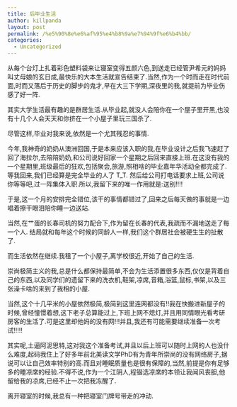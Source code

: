 ```yaml
---
title: 后毕业生活
author: killpanda
layout: post
permalink: /%e5%90%8e%e6%af%95%e4%b8%9a%e7%94%9f%e6%b4%bb/
categories:
  - Uncategorized
---
```

﻿从每个台灯上扎着彩色塑料袋来让寝室变得五颜六色,到送走已经管尹希元的妈妈叫丈母娘的玄日成,最快乐的大本生活就宣告结束了.当然,作为一个时而走在时代前面,时而又落后于历史的脚步的鬼才,早在大三下学期,深夜里的我,就提前为毕业伤感了好一阵.

其实大学生活最有趣的是群居生活.从毕业起,就没人会陪你在一个屋子里开黑,也没有十几个人会天天和你挤在一个小屋子里玩三国杀了.

尽管这样,毕业对我来说,依然是一个尤其残忍的事情.

今年,我神奇的奶奶从澳洲回国,于是本来应该入职的我,在毕业设计之后我飞速赶了回了海拉尔,去陪陪奶奶,和公司说好回家一个星期之后回来直接上班.在这没有我的一个星期里,班级最后的狂欢,包括聚会,旅游,照相啥的毕业嘉年华活动全都完成了.等我回来,我们已经算是完全毕业的人了 T_T. 然后给公司打电话要求上班,公司说你等等吧,过一阵集体入职.所以,我留下来的唯一作用就是:送别!!!!

于是,这一个月的安排完全错位,该干的事情都错过了,回来之后每天做的事就是一边唱着擦干眼泪陪你睡一边送站.

当然,在艹蛋的长春司机的努力配合下,作为留在长春的代表,我疏而不漏地送走了每一个人. 结局就和每年这个时候的同龄人一样,我们这个群居社会被硬生生的扯散了.

而生活依然在继续.我租了一个小屋子,离学校很近,开始了自己的生活.

崇尚极简主义的我,总是什么都保持最简单,不会为生活添置很多东西,仅仅是背着自己的东西,以及同学们的遗留下来的洗衣机,鞋架,凉席,音箱,浴篮,鼠标,书架,以及三张澡卡啥的来到了我租的小屋.

当然,这个十几平米的小屋依然极简,极简到这里连网都没有!!我在快搬进新屋子的时候,曾经憧憬着想,这下老子总算能过上,下班上网不熄灯,并且用同情眼光看考研房客的生活了.可是这里却他妈的没有网!!!并且,我还有可能需要继续准备一次考试!!!!!

其实呢,土逼阿泥思特,这对我这个准备考试,并且以后上班可以随时上网的人也没什么难度,起码我住上了好多年前北美读文学PhD有为青年所崇尚的没有网络房子,据说可以让自己效率特别的高.而且对睡眠质量也是很有保障的,当然,前提是你有足够多的睡凉席的经验.不得不说,作为一个江阴人,程锴选凉席的本领让我闻风丧胆,他留给我的凉席,已经不止一次把我冻醒了.

离开寝室的时候,我总有一种把寝室门牌号带走的冲动.